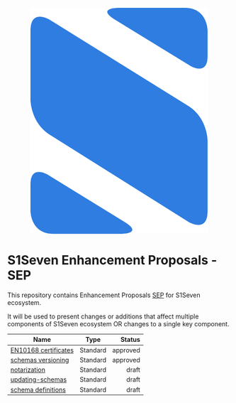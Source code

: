 <p align="center">
  <img src="logo.png">
</p>

# S1Seven Enhancement Proposals - SEP

This repository contains Enhancement Proposals [SEP](https://s1seven.github.io/SEP/) for S1Seven ecosystem.

It will be used to present changes or additions that affect multiple components of S1Seven ecosystem OR changes to a single key component.

| Name                   |   Type   |   Status |
| ---------------------- | :------: | -------: |
| [EN10168 certificates] | Standard | approved |
| [schemas versioning]   | Standard | approved |
| [notarization]         | Standard |    draft |
| [updating-schemas]     | Standard |    draft |
| [schema definitions]   | Standard |    draft |

[en10168 certificates]: ../EN10168/README.md
[schemas versioning]: ../schemas/README.md
[notarization]: ../notarization/README.md
[updating-schemas]: ../updating-schemas/README.md
[schema definitions]: ../schema-definitions/README.md
